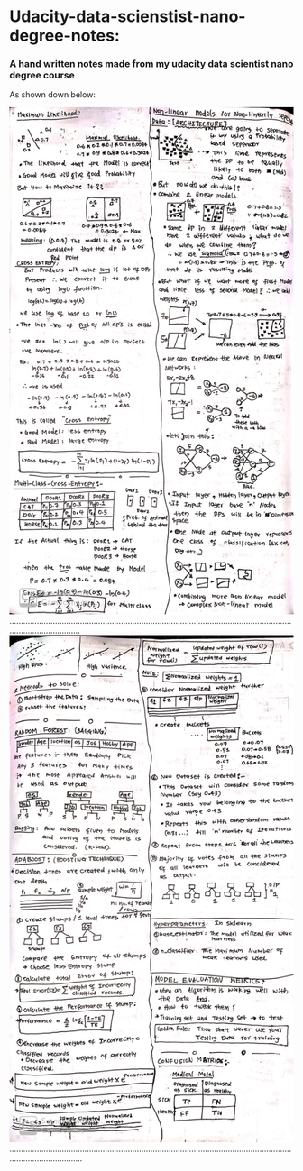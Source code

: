 # Udacity-data-scienstist-nano-degree-notes:
### A hand written notes made from my udacity data scientist nano degree course

As shown down below:

<img src="Image-14.jpeg" width="720" height="900">
...........................................................................................................................................................
<img src="Image-4.jpeg" width="720" height="900">
............................................................................................................................................................
